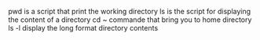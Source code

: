 pwd is a script that print the working directory
ls is the script for displaying the content of a directory
cd ~ commande that bring you to home directory
ls -l display the long format directory contents
